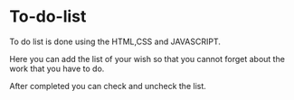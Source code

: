 # To-do-list
To do list is done using the HTML,CSS and JAVASCRIPT.

Here you can add the list of your wish so that you cannot forget about the work that you have to do.
 
 After completed you can check and uncheck the list.
 
 
